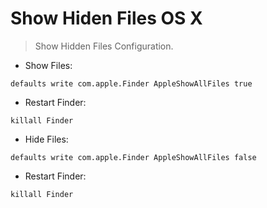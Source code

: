 # Show Hiden Files OS X

> Show Hidden Files Configuration.

- Show Files:

`defaults write com.apple.Finder AppleShowAllFiles true`

- Restart Finder:

`killall Finder`

- Hide Files:

`defaults write com.apple.Finder AppleShowAllFiles false`

- Restart Finder:

`killall Finder`
